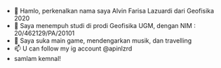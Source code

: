 - 👋 Hamlo, perkenalkan nama saya Alvin Farisa Lazuardi dari Geofisika 2020
- 👀 Saya menempuh studi di prodi Geofisika UGM, dengan NIM : 20/462129/PA/20101
- 🌱 Saya suka main game, mendengarkan musik, dan travelling
- 📫 U can follow my ig account @apinlzrd
- samlam kemnal!
<!---
AlvinFarisa/AlvinFarisa is a ✨ special ✨ repository because its `README.md` (this file) appears on your GitHub profile.
You can click the Preview link to take a look at your changes.
--->
